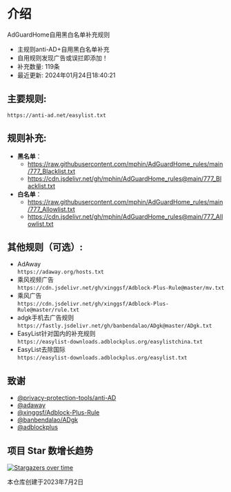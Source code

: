 # 介绍
AdGuardHome自用黑白名单补充规则  
* 主规则anti-AD+自用黑白名单补充
* 自用规则发现广告或误拦即添加！
* 补充数量: 119条
* 最近更新: 2024年01月24日18:40:21

## 主要规则:
```
https://anti-ad.net/easylist.txt
```
## 规则补充:
- **黑名单**：
  - https://raw.githubusercontent.com/mphin/AdGuardHome_rules/main/777_Blacklist.txt
  - https://cdn.jsdelivr.net/gh/mphin/AdGuardHome_rules@main/777_Blacklist.txt
- **白名单**：
  - https://raw.githubusercontent.com/mphin/AdGuardHome_rules/main/777_Allowlist.txt
  - https://cdn.jsdelivr.net/gh/mphin/AdGuardHome_rules@main/777_Allowlist.txt

## 其他规则（可选）:
* AdAway  
`https://adaway.org/hosts.txt`  
* 乘风视频广告  
`https://cdn.jsdelivr.net/gh/xinggsf/Adblock-Plus-Rule@master/mv.txt`
* 乘风广告  
`https://cdn.jsdelivr.net/gh/xinggsf/Adblock-Plus-Rule@master/rule.txt`  
* adgk手机去广告规则  
`https://fastly.jsdelivr.net/gh/banbendalao/ADgk@master/ADgk.txt`  
* EasyList针对国内的补充规则  
`https://easylist-downloads.adblockplus.org/easylistchina.txt`  
* EasyList去除国际  
`https://easylist-downloads.adblockplus.org/easylist.txt`  

## 致谢
- [@privacy-protection-tools/anti-AD](https://github.com/privacy-protection-tools/anti-AD)
- [@adaway](https://adaway.org)
- [@xinggsf/Adblock-Plus-Rule](https://github.com/xinggsf/Adblock-Plus-Rule)
- [@banbendalao/ADgk](https://github.com/banbendalao/ADgk)
- [@adblockplus](https://adblockplus.org/)
## 项目 Star 数增长趋势
[![Stargazers over time](https://starchart.cc/mphin/AdGuardHome_rules.svg)](https://starchart.cc/mphin/AdGuardHome_rules)

本仓库创建于2023年7月2日
